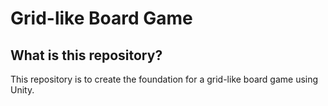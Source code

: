 # Grid-like Board Game

## What is this repository?

This repository is to create the foundation for a grid-like board game using Unity.
